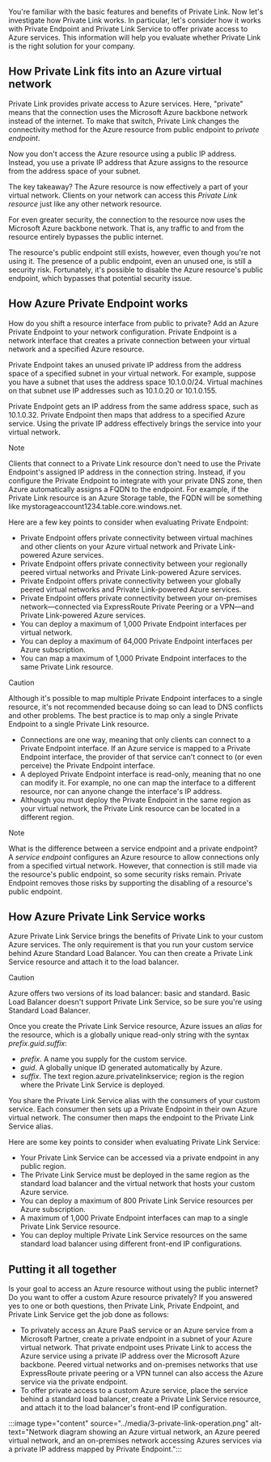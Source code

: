You're familiar with the basic features and benefits of Private Link. Now let's investigate how Private Link works. In particular, let's consider how it works with Private Endpoint and Private Link Service to offer private access to Azure services. This information will help you evaluate whether Private Link is the right solution for your company.

## How Private Link fits into an Azure virtual network

Private Link provides private access to Azure services. Here, "private" means that the connection uses the Microsoft Azure backbone network instead of the internet. To make that switch, Private Link changes the connectivity method for the Azure resource from public endpoint to *private endpoint*.

Now you don't access the Azure resource using a public IP address. Instead, you use a private IP address that Azure assigns to the resource from the address space of your subnet.

The key takeaway? The Azure resource is now effectively a part of your virtual network. Clients on your network can access this *Private Link resource* just like any other network resource.

For even greater security, the connection to the resource now uses the Microsoft Azure backbone network. That is, any traffic to and from the resource entirely bypasses the public internet.

The resource's public endpoint still exists, however, even though you're not using it. The presence of a public endpoint, even an unused one, is still a security risk. Fortunately, it's possible to disable the Azure resource's public endpoint, which bypasses that potential security issue.

## How Azure Private Endpoint works

How do you shift a resource interface from public to private? Add an Azure Private Endpoint to your network configuration. Private Endpoint is a network interface that creates a private connection between your virtual network and a specified Azure resource.

Private Endpoint takes an unused private IP address from the address space of a specified subnet in your virtual network. For example, suppose you have a subnet that uses the address space 10.1.0.0/24. Virtual machines on that subnet use IP addresses such as 10.1.0.20 or 10.1.0.155.

Private Endpoint gets an IP address from the same address space, such as 10.1.0.32. Private Endpoint then maps that address to a specified Azure service. Using the private IP address effectively brings the service into your virtual network.

> [!NOTE]
> Clients that connect to a Private Link resource don't need to use the Private Endpoint's assigned IP address in the connection string. Instead, if you configure the Private Endpoint to integrate with your private DNS zone, then Azure automatically assigns a FQDN to the endpoint. For example, if the Private Link resource is an Azure Storage table, the FQDN will be something like mystorageaccount1234.table.core.windows.net.

Here are a few key points to consider when evaluating Private Endpoint:

* Private Endpoint offers private connectivity between virtual machines and other clients on your Azure virtual network and Private Link-powered Azure services.
* Private Endpoint offers private connectivity between your regionally peered virtual networks and Private Link-powered Azure services.
* Private Endpoint offers private connectivity between your globally peered virtual networks and Private Link-powered Azure services.
* Private Endpoint offers private connectivity between your on-premises network—connected via ExpressRoute Private Peering or a VPN—and Private Link-powered Azure services.
* You can deploy a maximum of 1,000 Private Endpoint interfaces per virtual network.
* You can deploy a maximum of 64,000 Private Endpoint interfaces per Azure subscription.
* You can map a maximum of 1,000 Private Endpoint interfaces to the same Private Link resource.

> [!CAUTION]
> Although it's possible to map multiple Private Endpoint interfaces to a single resource, it's not recommended because doing so can lead to DNS conflicts and other problems. The best practice is to map only a single Private Endpoint to a single Private Link resource.

* Connections are one way, meaning that only clients can connect to a Private Endpoint interface. If an Azure service is mapped to a Private Endpoint interface, the provider of that service can't connect to (or even perceive) the Private Endpoint interface.
* A deployed Private Endpoint interface is read-only, meaning that no one can modify it. For example, no one can map the interface to a different resource, nor can anyone change the interface's IP address.
* Although you must deploy the Private Endpoint in the same region as your virtual network, the Private Link resource can be located in a different region.

> [!NOTE]
> What is the difference between a service endpoint and a private endpoint? A *service endpoint* configures an Azure resource to allow connections only from a specified virtual network. However, that connection is still made via the resource's public endpoint, so some security risks remain. Private Endpoint removes those risks by supporting the disabling of a resource's public endpoint.

## How Azure Private Link Service works

Azure Private Link Service brings the benefits of Private Link to your custom Azure services. The only requirement is that you run your custom service behind Azure Standard Load Balancer. You can then create a Private Link Service resource and attach it to the load balancer.

> [!CAUTION]
> Azure offers two versions of its load balancer: basic and standard. Basic Load Balancer doesn't support Private Link Service, so be sure you're using Standard Load Balancer.

Once you create the Private Link Service resource, Azure issues an *alias* for the resource, which is a globally unique read-only string with the syntax *prefix*.*guid*.*suffix*:

* *prefix*. A name you supply for the custom service.
* *guid*. A globally unique ID generated automatically by Azure.
* *suffix*. The text region.azure.privatelinkservice; region is the region where the Private Link Service is deployed.

You share the Private Link Service alias with the consumers of your custom service. Each consumer then sets up a Private Endpoint in their own Azure virtual network. The consumer then maps the endpoint to the Private Link Service alias.

Here are some key points to consider when evaluating Private Link Service:

* Your Private Link Service can be accessed via a private endpoint in any public region.
* The Private Link Service must be deployed in the same region as the standard load balancer and the virtual network that hosts your custom Azure service.
* You can deploy a maximum of 800 Private Link Service resources per Azure subscription.
* A maximum of 1,000 Private Endpoint interfaces can map to a single Private Link Service resource.
* You can deploy multiple Private Link Service resources on the same standard load balancer using different front-end IP configurations.

## Putting it all together

Is your goal to access an Azure resource without using the public internet? Do you want to offer a custom Azure resource privately? If you answered yes to one or both questions, then Private Link, Private Endpoint, and Private Link Service get the job done as follows:

* To privately access an Azure PaaS service or an Azure service from a Microsoft Partner, create a private endpoint in a subnet of your Azure virtual network. That private endpoint uses Private Link to access the Azure service using a private IP address over the Microsoft Azure backbone. Peered virtual networks and on-premises networks that use ExpressRoute private peering or a VPN tunnel can also access the Azure service via the private endpoint.
* To offer private access to a custom Azure service, place the service behind a standard load balancer, create a Private Link Service resource, and attach it to the load balancer's front-end IP configuration.

:::image type="content" source="../media/3-private-link-operation.png" alt-text="Network diagram showing an Azure virtual network, an Azure peered virtual network, and an on-premises network accessing Azures services via a private IP address mapped by Private Endpoint.":::
